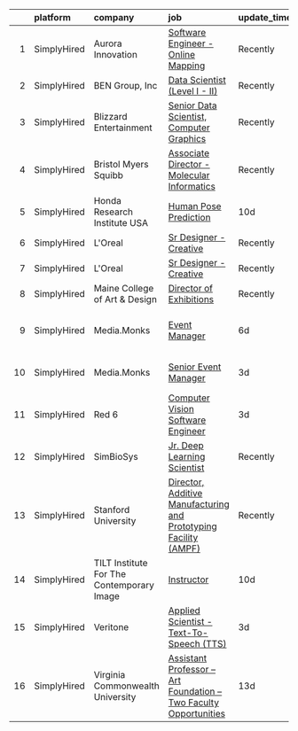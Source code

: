 

|    | platform    | company                                   | job                                                                                                                                                                         | update_time   | location                       |
|---:|:------------|:------------------------------------------|:----------------------------------------------------------------------------------------------------------------------------------------------------------------------------|:--------------|:-------------------------------|
|  1 | SimplyHired | Aurora Innovation                         | [Software Engineer - Online Mapping](https://www.simplyhired.com/job/s5k2w8WKDqcfREuoIF1Ac6klR9jtQ_8fF6sEFJmMILagnj3kvSBXhg?q=generative+art)                               | Recently      | Louisville, CO +3 locations    |
|  2 | SimplyHired | BEN Group, Inc                            | [Data Scientist (Level I - II)](https://www.simplyhired.com/job/tmv5vgoSXu7itrWFr56ue6HeBITKBmNb720Q6QKiPbJR5PrsGndg4g?q=generative+art)                                    | Recently      | Provo, UT                      |
|  3 | SimplyHired | Blizzard Entertainment                    | [Senior Data Scientist, Computer Graphics](https://www.simplyhired.com/job/FiskW-Gz-FCAVeSnphMRdyWJsI2KrVP0qig6JTACI2hq1lHJkEOfoA?q=generative+art)                         | Recently      | Irvine, CA                     |
|  4 | SimplyHired | Bristol Myers Squibb                      | [Associate Director - Molecular Informatics](https://www.simplyhired.com/job/6LUET-00J9FC82jcNozqbzcnMlTzIUjvX0PgAVt3914OdorFX8oQvA?q=generative+art)                       | Recently      | Cambridge, MA                  |
|  5 | SimplyHired | Honda Research Institute USA              | [Human Pose Prediction](https://www.simplyhired.com/job/W3KurjIJYH4cBlyfiCq3Ya1pIYRo4_VVhb5MYbenE9DJzz7MjqqKww?q=generative+art)                                            | 10d           | San Jose, CA                   |
|  6 | SimplyHired | L'Oreal                                   | [Sr Designer - Creative](https://www.simplyhired.com/job/QinnBfWW1Dpw5513aYELTSJ_tC5va4sc2NdX_U9wQc8674XiZCBbCQ?q=generative+art)                                           | Recently      | Los Angeles, CA                |
|  7 | SimplyHired | L'Oreal                                   | [Sr Designer - Creative](https://www.simplyhired.com/job/QinnBfWW1Dpw5513aYELTSJ_tC5va4sc2NdX_U9wQc8674XiZCBbCQ?q=generative+art)                                           | Recently      | Los Angeles, CA                |
|  8 | SimplyHired | Maine College of Art & Design             | [Director of Exhibitions](https://www.simplyhired.com/job/rkok_4KV-8mWu9EBArhZM5cq37-ZREGpk-nkcqR6Gs2oZjNiW7jVjg?q=generative+art)                                          | Recently      | Portland, ME                   |
|  9 | SimplyHired | Media.Monks                               | [Event Manager](https://www.simplyhired.com/job/WB1h8eJ6CVVmz7LqwTvbKi-oe-FTOCMN4HKysBGlBpy8INxXdsBIDw?q=generative+art)                                                    | 6d            | San Francisco, CA +6 locations |
| 10 | SimplyHired | Media.Monks                               | [Senior Event Manager](https://www.simplyhired.com/job/wZCZ5Z150vG_nEEgaM7eUO901X5Xu-rpEL0QOCzmexCUHAOag6uhig?q=generative+art)                                             | 3d            | New York, NY +5 locations      |
| 11 | SimplyHired | Red 6                                     | [Computer Vision Software Engineer](https://www.simplyhired.com/job/ZoNwWxNs9dspo4zQEzp6GXr8kKUldoh4FVM5NdvK9EP_xcfr-oznmw?q=generative+art)                                | 3d            | Santa Monica, CA               |
| 12 | SimplyHired | SimBioSys                                 | [Jr. Deep Learning Scientist](https://www.simplyhired.com/job/QLKBeB213mb3gEI9hwxK3u6dwygDRzLsU5l729hCydJRHwl7Zh9bqA?q=generative+art)                                      | Recently      | Chicago, IL                    |
| 13 | SimplyHired | Stanford University                       | [Director, Additive Manufacturing and Prototyping Facility (AMPF)](https://www.simplyhired.com/job/SPEIC0xATekXgPGNyhQoJrrj9BrAoHGt9gyXafpmEkjX3M3Q2M6hLw?q=generative+art) | Recently      | Stanford, CA                   |
| 14 | SimplyHired | TILT Institute For The Contemporary Image | [Instructor](https://www.simplyhired.com/job/5_VLsQmpDkKO6cpRD3a65JzP07YuEZaY72d4qnfNeQ8Dcx2Zxl7cTg?q=generative+art)                                                       | 10d           | Philadelphia, PA               |
| 15 | SimplyHired | Veritone                                  | [Applied Scientist - Text-To-Speech (TTS)](https://www.simplyhired.com/job/7_oSEtOsgjU4yL8KmB_GxQt957fj6Vf_Bj3M_iZDDJtXzJ8sqgCwHg?q=generative+art)                         | 3d            | New York, NY                   |
| 16 | SimplyHired | Virginia Commonwealth University          | [Assistant Professor – Art Foundation – Two Faculty Opportunities](https://www.simplyhired.com/job/ku9MBw5kjdqpEYDpN3x31H-xWeUve0J9cTsyWs1nt1f70SFJ4JqDTA?q=generative+art) | 13d           | Richmond, VA                   |